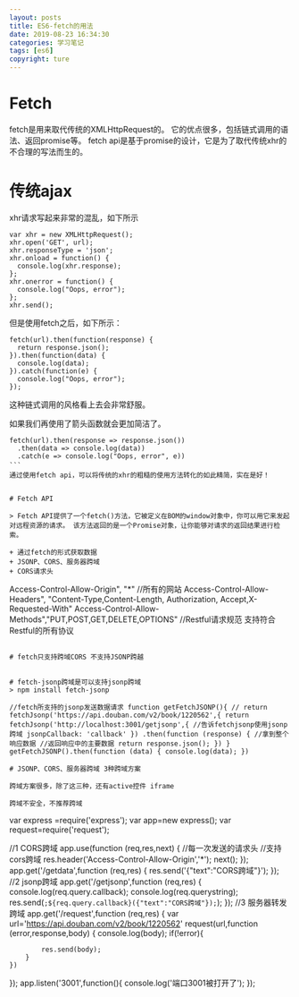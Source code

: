 ```yaml
---
layout: posts
title: ES6-fetch的用法
date: 2019-08-23 16:34:30
categories: 学习笔记
tags: [es6]
copyright: ture
---
```


# Fetch
fetch是用来取代传统的XMLHttpRequest的。 它的优点很多，包括链式调用的语法、返回promise等。
fetch api是基于promise的设计，它是为了取代传统xhr的不合理的写法而生的。

# 传统ajax
xhr请求写起来非常的混乱，如下所示

```
var xhr = new XMLHttpRequest();
xhr.open('GET', url);
xhr.responseType = 'json';
xhr.onload = function() {
  console.log(xhr.response);
};
xhr.onerror = function() {
  console.log("Oops, error");
};
xhr.send();
```

但是使用fetch之后，如下所示：
```
fetch(url).then(function(response) {
  return response.json();
}).then(function(data) {
  console.log(data);
}).catch(function(e) {
  console.log("Oops, error");
});

```
这种链式调用的风格看上去会非常舒服。

如果我们再使用了箭头函数就会更加简洁了。 
```
fetch(url).then(response => response.json())
  .then(data => console.log(data))
  .catch(e => console.log("Oops, error", e))
```　
通过使用fetch api，可以将传统的xhr的粗糙的使用方法转化的如此精简，实在是好！


# Fetch API

> Fetch API提供了一个fetch()方法，它被定义在BOM的window对象中，你可以用它来发起对远程资源的请求。 该方法返回的是一个Promise对象，让你能够对请求的返回结果进行检索。 

+ 通过fetch的形式获取数据 
+ JSONP、CORS、服务器跨域 
+ CORS请求头 

```
Access-Control-Allow-Origin", "*" //所有的网站 
Access-Control-Allow-Headers", "Content-Type,Content-Length, Authorization, Accept,X-Requested-With" 
Access-Control-Allow-Methods","PUT,POST,GET,DELETE,OPTIONS" //Restful请求规范 支持符合Restful的所有协议

```

# fetch只支持跨域CORS 不支持JSONP跨越

```
<script>
  //fetch发送数据
  //支持CORS跨域,没有办法接受jsonp数据
  function getData() {
      //支持 cors跨域url地址'http://api.yytianqi.com/air?city=CH010100&key=2c5br4sgmguremgg'
      //https://api.douban.com/v2/book/1220562?callback=func
      return fetch('http://localhost:3001/getdata')
          .then(function (response) {
              console.log(response);
              //promise对象返回
              return response.json();
          })
  }
  getData().then(function (data) {
      console.log(data);
  })
</script>
```

# fetch-jsonp跨域是可以支持jsonp跨域
> npm install fetch-jsonp

//fetch所支持的jsonp发送数据请求 function getFetchJSONP(){ // return fetchJsonp('https://api.douban.com/v2/book/1220562',{ return fetchJsonp('http://localhost:3001/getjsonp',{ //告诉fetchjsonp使用jsonp跨域 jsonpCallback: 'callback' }) .then(function (response) { //拿到整个响应数据 //返回响应中的主要数据 return response.json(); }) } getFetchJSONP().then(function (data) { console.log(data); })

# JSONP、CORS、服务器跨域 3种跨域方案

跨域方案很多，除了这三种，还有active控件 iframe 

跨域不安全，不推荐跨域

```
var express =require('express');
var app=new express();
var request=require('request');

//1 CORS跨域
app.use(function (req,res,next) {
   //每一次发送的请求头
    //支持cors跨域
    res.header('Access-Control-Allow-Origin','*');
    next();
});
app.get('/getdata',function (req,res) {
    res.send('{"text":"CORS跨域"}');
});
//2 jsonp跨域
app.get('/getjsonp',function (req,res) {
    console.log(req.query.callback);
    console.log(req.querystring);
   res.send(`;${req.query.callback}({"text":"CORS跨域"});`);
});
//3 服务器转发跨域
app.get('/request',function (req,res) {
   var url='https://api.douban.com/v2/book/1220562'
    request(url,function (error,response,body) {
        console.log(body);
        if(!error){

            res.send(body);
        }
    })
});
app.listen('3001',function(){
    console.log('端口3001被打开了');
});
```